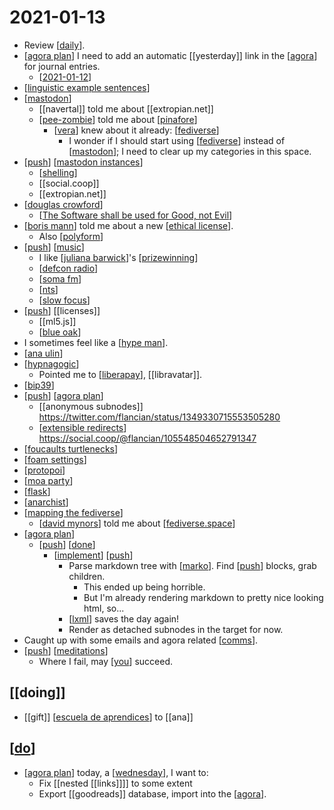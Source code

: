# 2021-01-13

- Review [[daily]].
- [[agora plan]] I need to add an automatic [[yesterday]] link in the [[agora]] for journal entries.
  - [[2021-01-12]]
- [[linguistic example sentences]]
- [[mastodon]]
  - [[navertal]] told me about [[extropian.net]]
  - [[pee-zombie]] told me about [[pinafore]]
    - [[vera]] knew about it already: [[fediverse]]
      - I wonder if I should start using [[fediverse]] instead of [[mastodon]]; I need to clear up my categories in this space.
- [[push]] [[mastodon instances]]
  - [[shelling]]
  - [[social.coop]]
  - [[extropian.net]]
- [[douglas crowford]]
  - [[The Software shall be used for Good, not Evil]]
- [[boris mann]] told me about a new [[ethical license]].
  - Also [[polyform]]
- [[push]] [[music]]
  - I like [[juliana barwick]]'s [[prizewinning]]
  - [[defcon radio]]
  - [[soma fm]]
  - [[nts]]
  - [[slow focus]]
- [[push]] [[licenses]]
  - [[ml5.js]]
  - [[blue oak]]
- I sometimes feel like a [[hype man]].
- [[ana ulin]]
- [[hypnagogic]]
  - Pointed me to [[liberapay]], [[libravatar]].
- [[bip39]]
- [[push]] [[agora plan]]
  - [[anonymous subnodes]] https://twitter.com/flancian/status/1349330715553505280
  - [[extensible redirects]] https://social.coop/@flancian/105548504652791347
- [[foucaults turtlenecks]]
- [[foam settings]]
- [[protopoi]]
- [[moa party]]
- [[flask]]
- [[anarchist]]
- [[mapping the fediverse]]
  - [[david mynors]] told me about [[fediverse.space]]
- [[agora plan]]
  - [[push]] [[done]]
    - [[implement]] [[push]]
      - Parse markdown tree with [[marko]]. Find [[push]] blocks, grab children.
        - This ended up being horrible.
        - But I'm already rendering markdown to pretty nice looking html, so...
      - [[lxml]] saves the day again!
      - Render as detached subnodes in the target for now.
- Caught up with some emails and agora related [[comms]].
- [[push]] [[meditations]]
  - Where I fail, may [[you]] succeed.


## [[doing]]
- [[gift]] [[escuela de aprendices]] to [[ana]]
## [[do]]
- [[agora plan]] today, a [[wednesday]], I want to:
  - Fix [[nested [[links]]]] to some extent
  - Export [[goodreads]] database, import into the [[agora]].





[//begin]: # "Autogenerated link references for markdown compatibility"
[daily]: ../daily "Daily"
[agora plan]: ../agora-plan "Agora Plan"
[agora]: ../agora "Agora"
[2021-01-12]: 2021-01-12 "2021-01-12"
[linguistic example sentences]: ../linguistic-example-sentences "Linguistic Example Sentences"
[mastodon]: ../mastodon "Mastodon"
[pee-zombie]: ../pee-zombie "Pee Zombie"
[pinafore]: ../pinafore "Pinafore"
[vera]: ../vera "Vera"
[fediverse]: ../fediverse "Fediverse"
[push]: ../push "Push"
[mastodon instances]: ../mastodon-instances "Mastodon Instances"
[shelling]: ../shelling "Shelling"
[douglas crowford]: ../douglas-crowford "Douglas Crowford"
[The Software shall be used for Good, not Evil]: ../the-software-shall-be-used-for-good-not-evil "The Software Shall Be Used for Good, Not Evil"
[boris mann]: ../boris-mann "Boris Mann"
[ethical license]: ../ethical-license "Ethical License"
[polyform]: ../polyform "Polyform"
[music]: ../music "Music"
[juliana barwick]: ../juliana-barwick "Juliana Barwick"
[prizewinning]: ../prizewinning "Prizewinning"
[defcon radio]: ../defcon-radio "Defcon Radio"
[soma fm]: ../soma-fm "Soma.fm"
[nts]: ../nts "Nts"
[slow focus]: ../slow-focus "Slow Focus"
[blue oak]: ../blue-oak "Blue Oak"
[hype man]: ../hype-man "Hype Man"
[ana ulin]: ../ana-ulin "Ana Ulin"
[hypnagogic]: ../hypnagogic "Hypnagogic"
[liberapay]: ../liberapay "Liberapay"
[bip39]: ../bip39 "Bip39"
[extensible redirects]: ../extensible-redirects "Extensible Redirects"
[foucaults turtlenecks]: ../foucaults-turtlenecks "Foucault's Turtlenecks"
[foam settings]: ../foam-settings "Foam Settings"
[protopoi]: ../protopoi "Protopoi"
[moa party]: ../moa-party "Moa.party"
[flask]: ../flask "Flask"
[anarchist]: ../anarchist "Anarchist"
[mapping the fediverse]: ../mapping-the-fediverse "Mapping the Fediverse"
[david mynors]: ../david-mynors "David Mynors"
[fediverse.space]: ../fediverse "Fediverse"
[done]: ../done "done"
[implement]: ../implement "implement"
[marko]: ../marko "Marko"
[lxml]: ../lxml "Lxml"
[comms]: ../comms "Comms"
[meditations]: ../meditations "Meditations"
[you]: ../you "You"
[escuela de aprendices]: ../escuela-de-aprendices "Escuela De Aprendices"
[do]: ../do "Do"
[wednesday]: ../wednesday "Wednesday"
[//end]: # "Autogenerated link references"